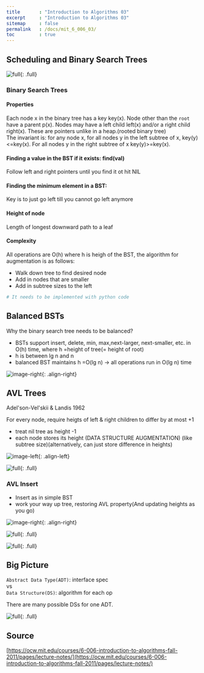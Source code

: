 ```yaml
---
title       : "Introduction to Algorithms 03"
excerpt     : "Introduction to Algorithms 03"
sitemap     : false
permalink   : /docs/mit_6_006_03/
toc         : true
---
```



## Scheduling and Binary Search Trees

![full](https://hostux.social/system/media_attachments/files/109/782/705/366/615/843/original/ae5a74c8a3bc22a9.jpeg){: .full}

### Binary Search Trees

#### Properties
Each node x in the binary tree has a key key(x). Node other than the `root` have a parent p(x). Nodes may have a left child left(x) and/or a right child right(x). These are pointers unlike in a heap.(rooted binary tree)  
The invariant is: for any node x, for all nodes y in the left subtree of x, key(y) <=key(x). For all nodes y in the right subtree of x key(y)>=key(x).

#### Finding a value in the BST if it exists: find(val)
Follow left and right pointers until you find it ot hit NIL

#### Finding the minimum element in a BST:
Key is to just go left till you cannot go left anymore

#### Height of node
Length of longest downward path to a leaf

#### Complexity
All operations are O(h) where h is heigh of the BST, the algorithm for augmentation is as follows:
* Walk down tree to find desired node
* Add in nodes that are smaller
* Add in subtree sizes to the left

```python
# It needs to be implemented with python code
```

## Balanced BSTs
Why the binary search tree needs to be balanced?
* BSTs support insert, delete, min, max,next-larger, next-smaller, etc. in O(h) time, where h =height of tree(= height of root)
* h is between lg n and n
* balanced BST maintains h =O(lg n) -> all operations run in O(lg n) time

![image-right](https://hostux.social/system/media_attachments/files/109/783/342/841/625/848/original/901751ebf16841b4.jpeg){: .align-right}


## AVL Trees
Adel'son-Vel'skii & Landis 1962

For every node, require heigts of left & right children to differ by at most +1
* treat nil tree as height -1
* each node stores its height (DATA STRUCTURE AUGMENTATION) (like subtree size)(alternatively, can just store difference in heights)

![image-left](https://hostux.social/system/media_attachments/files/109/787/758/670/053/544/original/5e639fc161c20d6d.jpeg){: .align-left}

![full](https://hostux.social/system/media_attachments/files/109/788/284/637/219/306/original/89be1cec6ada55cd.jpeg){: .full}

### AVL Insert
* Insert as in simple BST
* work your way up tree, restoring AVL property(And updating heights as you go)

![image-right](https://hostux.social/system/media_attachments/files/109/788/245/670/339/945/original/f87e1f4e7a30b894.jpeg){: .align-right}

![full](https://hostux.social/system/media_attachments/files/109/787/816/007/974/665/original/689905954540c7e8.jpeg){: .full}

![full](https://hostux.social/system/media_attachments/files/109/787/816/807/004/128/original/2de40a77de2b1373.jpeg){: .full}


## Big Picture
`Abstract Data Type(ADT)`: interface spec  
vs  
`Data Structure(DS)`: algorithm for each op  

There are many possible DSs for one ADT.

![full](https://hostux.social/system/media_attachments/files/109/788/402/173/926/513/original/d279c44ed8030be1.jpeg){: .full}



## Source
[https://ocw.mit.edu/courses/6-006-introduction-to-algorithms-fall-2011/pages/lecture-notes/](https://ocw.mit.edu/courses/6-006-introduction-to-algorithms-fall-2011/pages/lecture-notes/)